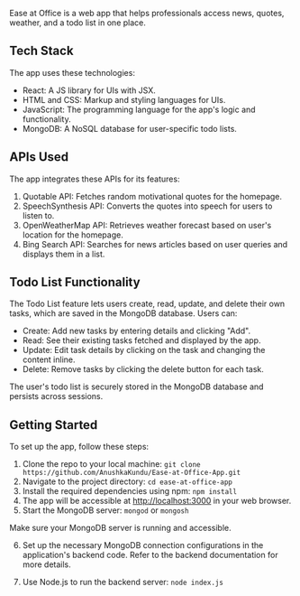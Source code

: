 
Ease at Office is a web app that helps professionals access news, quotes, weather, and a todo list in one place.

## Tech Stack

The app uses these technologies:

- React: A JS library for UIs with JSX.
- HTML and CSS: Markup and styling languages for UIs.
- JavaScript: The programming language for the app's logic and functionality.
- MongoDB: A NoSQL database for user-specific todo lists.

## APIs Used

The app integrates these APIs for its features:

1. Quotable API: Fetches random motivational quotes for the homepage.
2. SpeechSynthesis API: Converts the quotes into speech for users to listen to.
3. OpenWeatherMap API: Retrieves weather forecast based on user's location for the homepage.
4. Bing Search API: Searches for news articles based on user queries and displays them in a list.

## Todo List Functionality

The Todo List feature lets users create, read, update, and delete their own tasks, which are saved in the MongoDB database. Users can:

- Create: Add new tasks by entering details and clicking "Add".
- Read: See their existing tasks fetched and displayed by the app.
- Update: Edit task details by clicking on the task and changing the content inline.
- Delete: Remove tasks by clicking the delete button for each task.

The user's todo list is securely stored in the MongoDB database and persists across sessions.

## Getting Started

To set up the app, follow these steps:

1. Clone the repo to your local machine:
```git clone https://github.com/AnushkaKundu/Ease-at-Office-App.git```
2. Navigate to the project directory:
```cd ease-at-office-app```
3. Install the required dependencies using npm:
```npm install```
4. The app will be accessible at [http://localhost:3000](http://localhost:3000) in your web browser.
5. Start the MongoDB server:
```mongod``` or ```mongosh```

Make sure your MongoDB server is running and accessible.

6. Set up the necessary MongoDB connection configurations in the application's backend code. Refer to the backend documentation for more details.

7. Use Node.js to run the backend server:
```node index.js```



